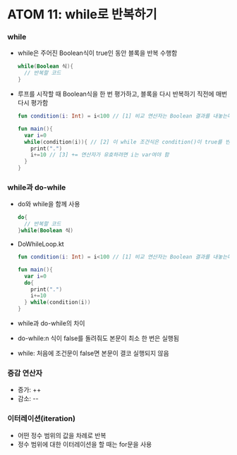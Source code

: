 # ATOM 11: while로 반복하기

### while

- while은 주어진 Boolean식이 true인 동안 블록을 반복 수행함
  ```KOTLIN
  while(Boolean 식){
    // 반복할 코드
  }
  ```
- 루프를 시작할 때 Boolean식을 한 번 평가하고, 블록을 다시 반복하기 직전에 매번 다시 평가함

  ```KOTLIN
  fun condition(i: Int) = i<100 // [1] 비교 연산자는 Boolean 결과를 내놓는다. 따라서 코틀린은 condition() 함수의 결과 타입을 Boolean으로 추론함

  fun main(){
    var i=0
    while(condition(i)){ // [2] 이 while 조건식은 condition()이 true를 반환하는 동안 본문의 코드를 반복해야함을 의미
      print(".")
      i+=10 // [3] += 연산자가 유효하려면 i는 var여야 함
    }
  }
  ```

### while과 do-while

- do와 while을 함께 사용
  ```KOTLIN
  do{
    // 반복할 코드
  }while(Boolean 식)
  ```
- DoWhileLoop.kt

  ```KOTLIN
  fun condition(i: Int) = i<100 // [1] 비교 연산자는 Boolean 결과를 내놓는다. 따라서 코틀린은 condition() 함수의 결과 타입을 Boolean으로 추론함

  fun main(){
    var i=0
    do{
      print(".")
      i+=10
    } while(condition(i))
  }
  ```

- while과 do-while의 차이
- do-while:n 식이 false를 돌려줘도 본문이 최소 한 번은 실행됨
- while: 처음에 조건문이 false면 본문이 결코 실행되지 않음

### 증감 연산자

- 증가: ++
- 감소: --

### 이터레이션(iteration)

- 어떤 정수 범위의 값을 차례로 반복
- 정수 범위에 대한 이터레이션을 할 때는 for문을 사용
